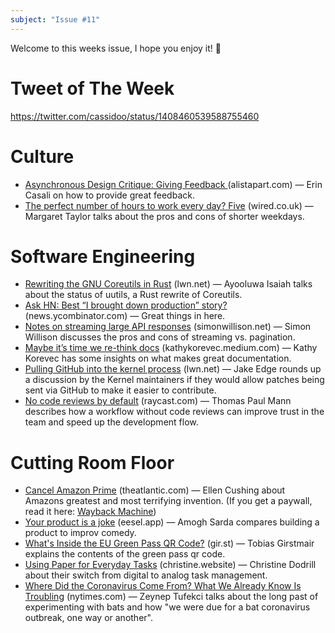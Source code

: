 ```yaml
---
subject: "Issue #11"
---
```


Welcome to this weeks issue, I hope you enjoy it! 🙌

# Tweet of The Week
https://twitter.com/cassidoo/status/1408460539588755460

# Culture
* [Asynchronous Design Critique: Giving Feedback
](https://alistapart.com/article/async-design-critique-giving-feedback/) (alistapart.com) — Erin Casali on how to provide great feedback.
* [The perfect number of hours to work every day? Five](https://www.wired.co.uk/article/working-day-time-five-hours) (wired.co.uk) — Margaret Taylor talks about the pros and cons of shorter weekdays.

# Software Engineering
* [Rewriting the GNU Coreutils in Rust](https://lwn.net/Articles/857599/) (lwn.net) — Ayooluwa Isaiah talks about the status of uutils, a Rust rewrite of Coreutils.
* [Ask HN: Best “I brought down production” story?](https://news.ycombinator.com/item?id=27644387) (news.ycombinator.com) — Great things in here.
* [Notes on streaming large API responses](https://simonwillison.net/2021/Jun/25/streaming-large-api-responses/) (simonwillison.net) — Simon Willison discusses the pros and cons of streaming vs. pagination.
* [Maybe it’s time we re-think docs](https://kathykorevec.medium.com/building-a-better-place-for-docs-197f92765409) (kathykorevec.medium.com) — Kathy Korevec has some insights on what makes great documentation.
* [Pulling GitHub into the kernel process](https://lwn.net/SubscriberLink/860607/6ee772207c6ce7c3/) (lwn.net) — Jake Edge rounds up a discussion by the Kernel maintainers if they would allow patches being sent via GitHub to make it easier to contribute.
* [No code reviews by default](https://raycast.com/blog/no-code-reviews-by-default/) (raycast.com) — Thomas Paul Mann describes how a workflow without code reviews can improve trust in the team and speed up the development flow. 

# Cutting Room Floor
* [Cancel Amazon Prime](https://www.theatlantic.com/ideas/archive/2021/06/amazon-prime-day-dystopian/619265/) (theatlantic.com) — Ellen Cushing about Amazons greatest and most terrifying invention. (If you get a paywall, read it here: [Wayback Machine](https://web.archive.org/web/20210625213026if_/https://www.theatlantic.com/ideas/archive/2021/06/amazon-prime-day-dystopian/619265/))
* [Your product is a joke](https://www.eesel.app/blog/your-product-is-a-joke) (eesel.app) — Amogh Sarda compares building a product to improv comedy.
* [What's Inside the EU Green Pass QR Code?](https://gir.st/blog/greenpass.html) (gir.st) — Tobias Girstmair explains the contents of the green pass qr code.
* [Using Paper for Everyday Tasks](https://christine.website/blog/gtd-on-paper-2021-06-13) (christine.website) — Christine Dodrill about their switch from digital to analog task management.
* [Where Did the Coronavirus Come From? What We Already Know Is Troubling](https://www.nytimes.com/2021/06/25/opinion/coronavirus-lab.html) (nytimes.com) — Zeynep Tufekci talks about the long past of experimenting with bats and how "we were due for a bat coronavirus outbreak, one way or another".
